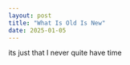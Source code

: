 ```yaml
---
layout: post
title: "What Is Old Is New"
date: 2025-01-05
---
```


its just that I never quite have time